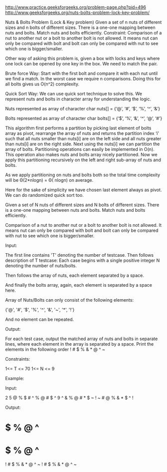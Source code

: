 http://www.practice.geeksforgeeks.org/problem-page.php?pid=496
http://www.geeksforgeeks.org/nuts-bolts-problem-lock-key-problem/

Nuts & Bolts Problem (Lock & Key problem)
Given a set of n nuts of different sizes and n bolts of different sizes. There is a one-one mapping
between nuts and bolts. Match nuts and bolts efficiently. Constraint: Comparison of a nut to another
nut or a bolt to another bolt is not allowed. It means nut can only be compared with bolt and bolt
can only be compared with nut to see which one is bigger/smaller.

Other way of asking this problem is, given a box with locks and keys where one lock can be opened by
one key in the box. We need to match the pair.

Brute force Way: Start with the first bolt and compare it with each nut until we find a match. In
the worst case we require n comparisons. Doing this for all bolts gives us O(n^2) complexity.

Quick Sort Way: We can use quick sort technique to solve this. We represent nuts and bolts in
character array for understanding the logic.

Nuts represented as array of character char nuts[] = {‘@’, ‘#’, ‘$’, ‘%’, ‘^’, ‘&’}

Bolts represented as array of character char bolts[] = {‘$’, ‘%’, ‘&’, ‘^’, ‘@’, ‘#’}

This algorithm first performs a partition by picking last element of bolts array as pivot, rearrange
the array of nuts and returns the partition index ‘i’ such that all nuts smaller than nuts[i] are on
the left side and all nuts greater than nuts[i] are on the right side. Next using the nuts[i] we can
partition the array of bolts. Partitioning operations can easily be implemented in O(n). This
operation also makes nuts and bolts array nicely partitioned. Now we apply this partitioning
recursively on the left and right sub-array of nuts and bolts.

As we apply partitioning on nuts and bolts both so the total time complexity will be Θ(2*nlogn) = Θ(
nlogn) on average.

Here for the sake of simplicity we have chosen last element always as pivot. We can do randomized
quick sort too.

Given a set of N nuts of different sizes and N bolts of different sizes. There is a one-one mapping
between nuts and bolts. Match nuts and bolts efficiently.

Comparison of a nut to another nut or a bolt to another bolt is not allowed. It means nut can only
be compared with bolt and bolt can only be compared with nut to see which one is bigger/smaller.

Input:

The first line contains 'T' denoting the number of testcase. Then follows description of T
testcase:
Each case begins with a single positive integer N denoting the number of nuts/bolts.

Then follows the array of nuts, each element separated by a space.

And finally the bolts array, again, each element is separated by a space here.

Array of Nuts/Bolts can only consist of the following elements:

{'@', '#', '$', '%', '^', '&', '~', '*', '!'}

And no element can be repeated.

Output:

For each test case, output the matched array of nuts and bolts in separate lines, where each element
in the array is separated by a space. Print the elements in the following order ! # $ % & * @ ^ ~

Constraints:

1<= T <= 70 1<= N <= 9

Example:

Input:

2 5 @ % $ # ^ % @ # $ ^ 9 ^ & % @ # * $ ~ !
~ # @ % & * $ ^ !

Output:

# $ % @ ^

# $ % @ ^

! # $ % & * @ ^ ~
​! # $ % & * @ ^ ~
